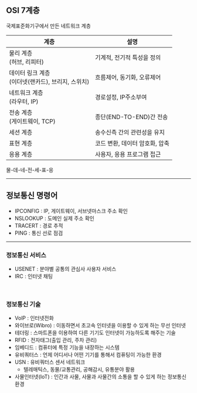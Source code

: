## OSI 7계층
국제표준화기구에서 만든 네트워크 계층

|계층|설명|
|---|---|
|물리 계층 </br> (허브, 리피터)|기계적, 전기적 특성을 정의|
|데이터 링크 계층 </br> (이더넷(랜카드), 브리지, 스위치)|흐름제어, 동기화, 오류제어|
|네트워크 계층 </br> (라우터, IP)|경로설정, IP주소부여|
|전송 계층 </br> (게이트웨이, TCP)|종단(END-TO-END)간 전송|
|세션 계층|송수신측 간의 관련성을 유지|
|표현 계층|코드 변환, 데이터 암호화, 압축|
|응용 계층|사용자, 응용 프로그램 접근|

물-데-네-전-세-표-응

---

## 정보통신 명령어
- IPCONFIG : IP, 게이트웨이, 서브넷마스크 주소 확인
- NSLOOKUP : 도메인 실제 주소 확인
- TRACERT : 경로 추적
- PING : 통신 선로 점검

---

### 정보통신 서비스

- USENET : 분야별 공통의 관심사 사용자 서비스
- IRC : 인터넷 채팅

</br>

### 정보통신 기술

- VolP : 인터넷전화
- 와이브로(Wibro) : 이동하면서 초고속 인터넷을 이용할 수 있게 하는 무선 인터넷
- 테더링 : 스마트폰을 이용하여 다른 기기도 인터넷이 가능하도록 해주는 기술
- RFID : 전자태그(출입 관리, 주차 관리)
- 임베디드 : 컴퓨터에 특정 기능을 내장하는 시스템
- 유비쿼터스 : 언제 어디서나 어떤 기기를 통해서 컴퓨팅이 가능한 환경
- USN : 유비쿼터스 센서 네트워크
  - 텔레매틱스, 동물/교통관리, 공해감시, 유통분야 활용
- 사물인터넷(IoT) : 인간과 사물, 사물과 사물간의 소통을 할 수 있게 하는 정보통신 환경
